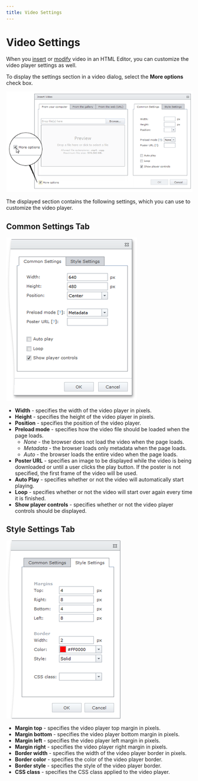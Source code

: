 ```yaml
---
title: Video Settings
---
```

# Video Settings
When you [insert](../../../../interface-elements-for-web/articles/html-editor/working-with-video-files/insert-a-video-into-html-editor.md) or [modify](../../../../interface-elements-for-web/articles/html-editor/working-with-video-files/modify-video-settings-in-html-editor.md) video in an HTML Editor, you can customize the video player settings as well.

To display the settings section in a video dialog, select the **More options** check box.

![EUD_InsertVideo_MoreOptions](../../../images/Img25667.png)

The displayed section contains the following settings, which you can use to customize the video player.

## Common Settings Tab
![EUD_InsertVideo_CommonSettings](../../../images/Img25664.png)
* **Width** - specifies the width of the video player in pixels.
* **Height** - specifies the height of the video player in pixels.
* **Position** - specifies the position of the video player.
* **Preload mode** - specifies how the video file should be loaded when the page loads.
	* _None_ - the browser does not load the video when the page loads.
	* _Metadata_ - the browser loads only metadata when the page loads.
	* _Auto_ - the browser loads the entire video when the page loads.
* **Poster URL** - specifies an image to be displayed while the video is being downloaded or until a user clicks the play button. If the poster is not specified, the first frame of the video will be used.
* **Auto Play** - specifies whether or not the video will automatically start playing.
* **Loop** - specifies whether or not the video will start over again every time it is finished.
* **Show player controls** - specifies whether or not the video player controls should be displayed.

## Style Settings Tab
![EUD_HTMLEditor_StyleSettings](../../../images/Img25620.png)
* **Margin top** - specifies the video player top margin in pixels.
* **Margin bottom** - specifies the video player bottom margin in pixels.
* **Margin left** - specifies the video player left margin in pixels.
* **Margin right** - specifies the video player right margin in pixels.
* **Border width** - specifies the width of the video player border in pixels.
* **Border color** - specifies the color of the video player border.
* **Border style** - specifies the style of the video player border.
* **CSS class** -  specifies the CSS class applied to the video player.